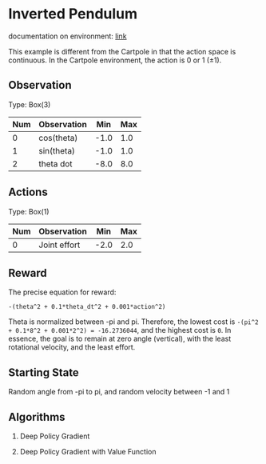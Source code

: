 # Inverted Pendulum

documentation on environment: [link](https://github.com/openai/gym/wiki/Pendulum-v0)

This example is different from the Cartpole in that the action space is continuous. In the Cartpole environment, the action is 0 or 1 ($\pm 1$).


## Observation

Type: Box(3)

Num | Observation  | Min | Max  
----|--------------|-----|----   
0   | cos(theta)   | -1.0| 1.0
1   | sin(theta)   | -1.0| 1.0
2   | theta dot    | -8.0| 8.0


## Actions

Type: Box(1)

Num | Observation  | Min | Max  
----|--------------|-----|----   
0   | Joint effort | -2.0| 2.0

## Reward

The precise equation for reward:

    -(theta^2 + 0.1*theta_dt^2 + 0.001*action^2)

Theta is normalized between -pi and pi. Therefore, the lowest cost is `-(pi^2 + 0.1*8^2 + 0.001*2^2) = -16.2736044`, and the highest cost is `0`. In essence, the goal is to remain at zero angle (vertical), with the least rotational velocity, and the least effort. 

## Starting State

Random angle from -pi to pi, and random velocity between -1 and 1

## Algorithms

1. Deep Policy Gradient

2. Deep Policy Gradient with Value Function



